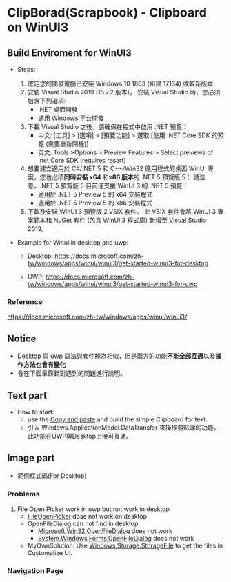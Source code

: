 # ClipBorad(Scrapbook) - Clipboard on WinUI3 #

## Build Enviroment for WinUI3 ##
- Steps:
    1. 確定您的開發電腦已安裝 Windows 10 1803 (組建 17134) 或較新版本
    2. 安裝 Visual Studio 2019 (16.7.2 版本)， 安裝 Visual Studio 時，您必須包含下列選項:
        * .NET 桌面開發
        * 通用 Windows 平台開發
    3. 下載 Visual Studio 之後，請確保在程式中啟用 .NET 預覽：
        * 中文: [工具] > [選項] > [預覽功能] > 選取 [使用 .NET Core SDK 的預覽 (需要重新開機)]
        * 英文: Tools >Options > Preview Features > Select previews of .net Core SDK (requires resart)
    4. 想要建立適用於 C#/.NET 5 和 C++/Win32 應用程式的桌面 WinUI 專案，您也必須**同時安裝 x64** 和**x86 版本**的 .NET 5 預覽版 5： 請注意，.NET 5 預覽版 5 目前僅支援 WinUI 3 的 .NET 5 預覽：
        * 適用於 .NET 5 Preview 5 的 x64 安裝程式
        * 適用於 .NET 5 Preview 5 的 x86 安裝程式
    5. 下載及安裝 WinUI 3 預覽版 2 VSIX 套件。 此 VSIX 套件會將 WinUI 3 專案範本和 NuGet 套件 (包含 WinUI 3 程式庫) 新增至 Visual Studio 2019。

- Example for Winui in desktop and uwp:
    - Desktop: https://docs.microsoft.com/zh-tw/windows/apps/winui/winui3/get-started-winui3-for-desktop

    - UWP: https://docs.microsoft.com/zh-tw/windows/apps/winui/winui3/get-started-winui3-for-uwp

### Reference ### 
https://docs.microsoft.com/zh-tw/windows/apps/winui/winui3/

## Notice ##
- Desktop 與 uwp 語法與套件極為相似，但是兩方的功能**不能全部互通**以及**操作方法也會有變化**
- 會在下面章節針對遇到的問題進行說明。


## Text part ##
- How to start:
    - use the [Copy and paste](https://docs.microsoft.com/en-us/windows/uwp/app-to-app/copy-and-paste) and build the simple Clipboard for text.
    - 引入 Windows.ApplicationModel.DataTransfer 來操作剪貼簿的功能，此功能在UWP與Desktop上接可互通。

## Image part ##
- 範例程式碼(For Desktop)


### Problems ###

1. File Open Picker work in uwp but not work in desktop
    - [FileOpenPicker](https://docs.microsoft.com/en-us/uwp/api/Windows.Storage.Pickers.FileOpenPicker?view=winrt-19041) dose not work on desktop
    - OpenFileDialog can not find in desktop
        - [Microsoft.Win32.OpenFileDialog](https://docs.microsoft.com/en-us/dotnet/api/microsoft.win32.openfiledialog?view=netcore-3.1) does not work
        - [System.Windows.Forms.OpenFileDialog](https://docs.microsoft.com/en-us/dotnet/api/system.windows.forms.openfiledialog?view=netcore-3.1) does not work
    - MyOwnSolution: Use [Windows.Storage.StorageFile](https://docs.microsoft.com/en-us/uwp/api/Windows.Storage.StorageFile?view=winrt-19041) to get the files in Customalize UI.

### Navigation Page ###
